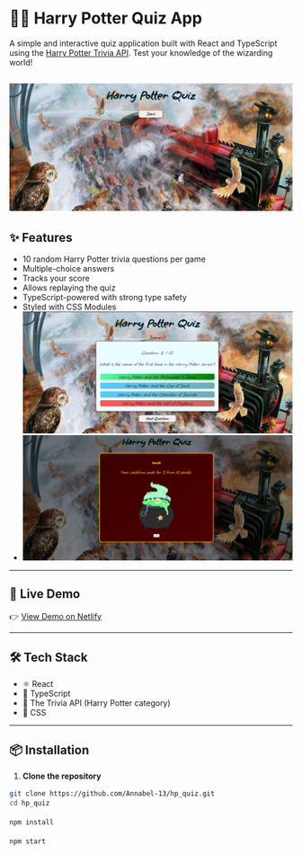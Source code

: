 
# 🧙‍♀️ Harry Potter Quiz App

A simple and interactive quiz application built with React and TypeScript using the [Harry Potter Trivia API](https://the-trivia-api.com/). Test your knowledge of the wizarding world!

![alt text](https://github.com/Annabel-13/hp_quiz/blob/master/screen2.png)
---

## ✨ Features

- 10 random Harry Potter trivia questions per game
- Multiple-choice answers
- Tracks your score
- Allows replaying the quiz
- TypeScript-powered with strong type safety
- Styled with CSS Modules
  ![alt text](https://github.com/Annabel-13/hp_quiz/blob/master/screen1.png)
- ![alt text](https://github.com/Annabel-13/hp_quiz/blob/master/screen3.png)

---

## 🚀 Live Demo

👉 [View Demo on Netlify](https://hpquizhb.netlify.app)

---

## 🛠 Tech Stack

- ⚛️ React
- 🔷 TypeScript
- 🎯 The Trivia API (Harry Potter category)
- 💅 CSS

---

## 📦 Installation

1. **Clone the repository**

```bash
git clone https://github.com/Annabel-13/hp_quiz.git
cd hp_quiz

npm install

npm start

